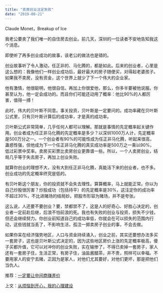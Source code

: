 ```yaml
---
title: "卖房创业注定失败"
date: "2019-08-21"
---
```


 Claude Monet，Breakup of Ice  

  

我老公要卖了我们唯一的自住房去创业。前几天，深圳的一位读者不安地告知我这个消息。

  

即使听了再多创业成功的故事，该老公的做法也是错的。

  

创业故事听了令人激动，任正非的、马化腾的，都是如此。后来的创业者，心里是这么想的：我像他们一样创业成功后，最好最大的房子随便买，对得起老婆孩子。如果我不卖房，没有资金，这个世界上就少了下一个伟大的企业家。

  

他有激情，他很聪明，他很自信。再加上你很爱他，那么，你多半要被他说服。你甚至认为，他一定会成功的。而且你们可能还动用了概率：他比90%的人都厉害，值得一搏！

  

此时，伟大的贝叶斯不同意。事关投资，贝叶斯是一定要问的。成功率藏在贝叶斯公式里，只有贝叶斯计算后的成功率，才是真的成功率。

  

贝叶斯公式非常简单，几乎任何人都可以理解。那就是事情的先定概率起关键作用。创业者成为任正非马化腾的先定概率是多少？以深圳1000万人计，先定概率是500万分之一。一个创业者有90%的可能性成为任正非马化腾，听起来很高，蛊惑性强，但他成为下一个任正非马化腾的真实成功率是500万之一乘以90%，低过彩票中奖率。卖房买彩票比卖房创业更靠谱一些。所以，一个人卖房创业，结局几乎等于失去房子，再加上创业失败。

  

就算你创业的理想不大，没有大到任正非马化腾，真能活下来的创业者，也不多。创业成功的先定概率终究是低的。

  

有贝叶斯这个朋友，你的投资就不会失去理性。算算概率，马上就能正常。你以为自己炒股很厉害？炒股成功（包括持平）的先定概率是30%，这注定你的成功率不超过30%，不比进赌场的结局妙。把股市形容为赌场，并不是夸张。

  

这么说，人还要不要创业？要，禁都禁不了，这是人的好奇心、好胜心决定的，创业者一定前赴后继，后浪不怕前浪的死。我也有失败的创业与投资，损失不少钱，但还会继续努力。你创业前知道自己的成功率低，你就会在可以损失的范围内行动，这些钱就当丢了，不影响生活，孤注一掷卖房子创业的事，不会去做。

  

如果你呆在经济强势地区，人口与资金持续涌入，创业之前，其实还要想办法多买一套房子，这也是贝叶斯公式决定的，因为这些地区房价上涨的先定概率极高，傻子买都升值，它可以对冲你的创业失败，实在输惨了，不得已卖掉一套房子，家人还有一套房子住，生活正常，有房子住，油盐酱醋茶，并不贵，照样可以幸福。不要用家人的安宁去赌，正因为是家人，对他们尤其要好，对他们更坏，那是把他们当仇人。

  

推荐：[一定要让中间商赚差价](http://mp.weixin.qq.com/s?__biz=MjM5NDU0Mjk2MQ==&mid=2651630433&idx=1&sn=5f36e95e114d3364710264b943efae3a&chksm=bd7e2f7f8a09a66997d5b96f2b8538eb5799cebc78dfd4ec1abaef3b5ddab976a6057fda2ff9&scene=21#wechat_redirect)  

上文：[从烦恼到开心，我的心理建设](http://mp.weixin.qq.com/s?__biz=MjM5NDU0Mjk2MQ==&mid=2651634582&idx=1&sn=819b15725450f4b4003427af429dec2e&chksm=bd7e3f888a09b69e1f9c613c9db0c34519db1c8b5d49470067b92d0d67e38c24974084c380f4&scene=21#wechat_redirect)
